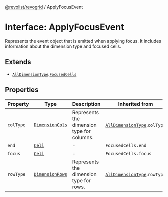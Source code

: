 [@revolist/revogrid](README.md) / ApplyFocusEvent

# Interface: ApplyFocusEvent

Represents the event object that is emitted when applying focus.
It includes information about the dimension type and focused cells.

## Extends

- [`AllDimensionType`](Interface.AllDimensionType.md).[`FocusedCells`](TypeAlias.FocusedCells.md)

## Properties

| Property | Type | Description | Inherited from | Defined in |
| ------ | ------ | ------ | ------ | ------ |
| `colType` | [`DimensionCols`](TypeAlias.DimensionCols.md) | Represents the dimension type for columns. | [`AllDimensionType`](Interface.AllDimensionType.md).`colType` | [src/types/interfaces.ts:749](https://github.com/revolist/revogrid/blob/ec98f5e49749ad8581a7f9ebef8e2f6167a106af/src/types/interfaces.ts#L749) |
| `end` | [`Cell`](Interface.Cell.md) | - | `FocusedCells.end` | [src/types/selection.ts:85](https://github.com/revolist/revogrid/blob/ec98f5e49749ad8581a7f9ebef8e2f6167a106af/src/types/selection.ts#L85) |
| `focus` | [`Cell`](Interface.Cell.md) | - | `FocusedCells.focus` | [src/types/selection.ts:84](https://github.com/revolist/revogrid/blob/ec98f5e49749ad8581a7f9ebef8e2f6167a106af/src/types/selection.ts#L84) |
| `rowType` | [`DimensionRows`](TypeAlias.DimensionRows.md) | Represents the dimension type for rows. | [`AllDimensionType`](Interface.AllDimensionType.md).`rowType` | [src/types/interfaces.ts:744](https://github.com/revolist/revogrid/blob/ec98f5e49749ad8581a7f9ebef8e2f6167a106af/src/types/interfaces.ts#L744) |
